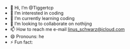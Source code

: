 - 👋 Hi, I’m @Tiggertcp
- 👀 I’m interested in coding
- 🌱 I’m currently learning coding
- 💞️ I’m looking to collaborate on nothijng 
- 📫 How to reach me e-mail linus_schwarz@icloud.com
- 😄 Pronouns: he 
- ⚡ Fun fact: 

<!---
Tiggertcp/Tiggertcp is a ✨ special ✨ repository because its `README.md` (this file) appears on your GitHub profile.
You can click the Preview link to take a look at your changes.
--->
